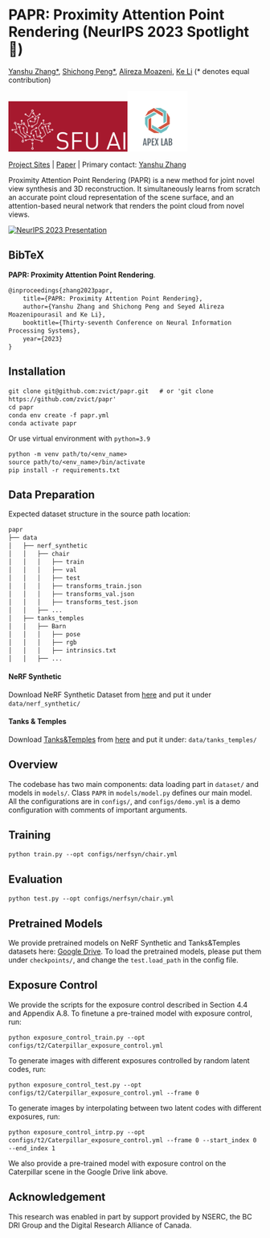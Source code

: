 # PAPR: Proximity Attention Point Rendering (NeurIPS 2023 Spotlight 🤩)
[Yanshu Zhang*](https://zvict.github.io/), [Shichong Peng*](https://sites.google.com/view/niopeng/home), [Alireza Moazeni](https://amoazeni75.github.io/), [Ke Li](https://www.sfu.ca/~keli/) (* denotes equal contribution)<br>

<img src="./images/SFU_AI.png" height=100px /><img src="images/APEX_lab.png" height=120px />

[Project Sites](https://zvict.github.io/papr)
 | [Paper](https://arxiv.org/abs/2307.11086) |
Primary contact: [Yanshu Zhang](https://zvict.github.io/)

Proximity Attention Point Rendering (PAPR) is a new method for joint novel view synthesis and 3D reconstruction. It simultaneously learns from scratch an accurate point cloud representation of the scene surface, and an attention-based neural network that renders the point cloud from novel views.

<!-- <img src="./images/pipeline.png" /> -->

[![NeurIPS 2023 Presentation](https://github.com/zvict/papr/blob/main/images/papr_video_cover.png)](https://youtu.be/1atBGH_pDHY)

## BibTeX
 <strong>PAPR: Proximity Attention Point Rendering</strong>.  &nbsp;&nbsp;&nbsp; 
```
@inproceedings{zhang2023papr,
    title={PAPR: Proximity Attention Point Rendering},
    author={Yanshu Zhang and Shichong Peng and Seyed Alireza Moazenipourasil and Ke Li},
    booktitle={Thirty-seventh Conference on Neural Information Processing Systems},
    year={2023}
}
```

## Installation
```
git clone git@github.com:zvict/papr.git   # or 'git clone https://github.com/zvict/papr'
cd papr
conda env create -f papr.yml
conda activate papr
```
Or use virtual environment with `python=3.9`
```
python -m venv path/to/<env_name>
source path/to/<env_name>/bin/activate
pip install -r requirements.txt
```

## Data Preparation

Expected dataset structure in the source path location:
```
papr
├── data
│   ├── nerf_synthetic
│   │   ├── chair
│   │   │   ├── train
│   │   │   ├── val
│   │   │   ├── test
│   │   │   ├── transforms_train.json
│   │   │   ├── transforms_val.json
│   │   │   ├── transforms_test.json
│   │   ├── ...
│   ├── tanks_temples
│   │   ├── Barn
│   │   │   ├── pose
│   │   │   ├── rgb
│   │   │   ├── intrinsics.txt
│   │   ├── ...
```
#### NeRF Synthetic
Download NeRF Synthetic Dataset from [here](https://drive.google.com/drive/folders/128yBriW1IG_3NJ5Rp7APSTZsJqdJdfc1) and put it under `data/nerf_synthetic/`


#### Tanks & Temples
Download [Tanks&Temples](https://www.tanksandtemples.org/) from [here](https://dl.fbaipublicfiles.com/nsvf/dataset/TanksAndTemple.zip) and put it under:
`data/tanks_temples/`

## Overview

The codebase has two main components: data loading part in `dataset/` and models in `models/`. Class `PAPR` in `models/model.py` defines our main model. All the configurations are in `configs/`, and `configs/demo.yml` is a demo configuration with comments of important arguments.

## Training
```
python train.py --opt configs/nerfsyn/chair.yml
```

## Evaluation
```
python test.py --opt configs/nerfsyn/chair.yml
```

## Pretrained Models

We provide pretrained models on NeRF Synthetic and Tanks&Temples datasets here: [Google Drive](https://drive.google.com/drive/folders/1fTWjuE-I30tBFCshbvC1W0TDdTlM-j82?usp=sharing).
To load the pretrained models, please put them under `checkpoints/`, and change the `test.load_path` in the config file.

## Exposure Control

We provide the scripts for the exposure control described in Section 4.4 and Appendix A.8. 
To finetune a pre-trained model with exposure control, run:
```
python exposure_control_train.py --opt configs/t2/Caterpillar_exposure_control.yml
```
To generate images with different exposures controlled by random latent codes, run:
```
python exposure_control_test.py --opt configs/t2/Caterpillar_exposure_control.yml --frame 0
```
To generate images by interpolating between two latent codes with different exposures, run:
```
python exposure_control_intrp.py --opt configs/t2/Caterpillar_exposure_control.yml --frame 0 --start_index 0 --end_index 1
```
We also provide a pre-trained model with exposure control on the Caterpillar scene in the Google Drive link above.

## Acknowledgement
This research was enabled in part by support provided by NSERC, the BC DRI Group and the Digital Research Alliance of Canada.
